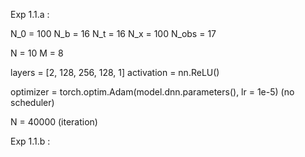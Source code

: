 Exp 1.1.a :

N_0 = 100
N_b = 16
N_t = 16
N_x = 100
N_obs = 17

N = 10
M = 8

layers = [2, 128, 256, 128, 1]
activation = nn.ReLU()

optimizer = torch.optim.Adam(model.dnn.parameters(), lr = 1e-5)
(no scheduler)

N = 40000  (iteration)

Exp 1.1.b :


